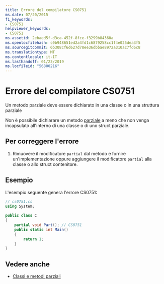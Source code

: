 ```yaml
---
title: Errore del compilatore CS0751
ms.date: 07/20/2015
f1_keywords:
- CS0751
helpviewer_keywords:
- CS0751
ms.assetid: 2ebaed5f-d3ca-452f-8fce-f3299b84360a
ms.openlocfilehash: c0b948651ed2a4fd1c6879258cc1f4e025dea3f5
ms.sourcegitcommit: 6b308cf6d627d78ee36dbbae8972a310ac7fd6c8
ms.translationtype: MT
ms.contentlocale: it-IT
ms.lasthandoff: 01/23/2019
ms.locfileid: "56800216"
---
```

# <a name="compiler-error-cs0751"></a>Errore del compilatore CS0751
Un metodo parziale deve essere dichiarato in una classe o in una struttura parziale  
  
 Non è possibile dichiarare un metodo [parziale](../../csharp/language-reference/keywords/partial-method.md) a meno che non venga incapsulato all'interno di una classe o di uno struct parziale.  
  
## <a name="to-correct-this-error"></a>Per correggere l'errore  
  
1.  Rimuovere il modificatore `partial` dal metodo e fornire un'implementazione oppure aggiungere il modificatore `partial` alla classe o allo struct contenitore.  
  
## <a name="example"></a>Esempio  
 L'esempio seguente genera l'errore CS0751:  
  
```csharp  
// cs0751.cs  
using System;  
  
public class C  
{  
    partial void Part(); // CS0751  
    public static int Main()  
    {  
        return 1;  
    }  
}  
```  
  
## <a name="see-also"></a>Vedere anche

- [Classi e metodi parziali](../../csharp/programming-guide/classes-and-structs/partial-classes-and-methods.md)
